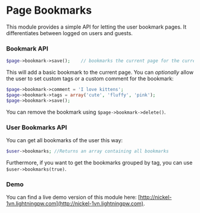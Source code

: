 # Page Bookmarks

This module provides a simple API for letting the user bookmark pages. It differentiates between logged on users and guests.

### Bookmark API

```php
$page->bookmark->save();	// bookmarks the current page for the current user
```

This will add a basic bookmark to the current page. You can *optionally* allow the user to set custom tags or a custom comment for the bookmark:

```php
$page->bookmark->comment = 'I love kittens';
$page->bookmark->tags = array('cute', 'fluffy', 'pink');
$page->bookmark->save();
```

You can remove the bookmark using `$page->bookmark->delete()`.

### User Bookmarks API

You can get all bookmarks of the user this way:

```php
$user->bookmarks; //Returns an array containing all bookmarks
```

Furthermore, if you want to get the bookmarks grouped by tag, you can use `$user->bookmarks(true)`.

### Demo

You can find a live demo version of this module here: [http://nickel-1vn.lightningpw.com](http://nickel-1vn.lightningpw.com).